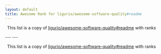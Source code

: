 ```yaml
---
layout: default
title: Awesome Rank for ligurio/awesome-software-quality#readme
---
```


<p align="center">
	This list is a copy of <a href="https://github.com/ligurio/awesome-software-quality#readme">ligurio/awesome-software-quality#readme</a> with ranks
</p>
---
---
<p align="center">
	This list is a copy of <a href="https://github.com/ligurio/awesome-software-quality#readme">ligurio/awesome-software-quality#readme</a> with ranks
</p>
